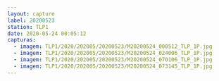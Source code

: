 ```yaml
---
layout: capture
label: 20200523
station: TLP1
date: 2020-05-24 00:05:12
capturas:
  - imagem: TLP1/2020/202005/20200523/M20200524_000512_TLP_1P.jpg
  - imagem: TLP1/2020/202005/20200523/M20200524_024006_TLP_1P.jpg
  - imagem: TLP1/2020/202005/20200523/M20200524_070106_TLP_1P.jpg
  - imagem: TLP1/2020/202005/20200523/M20200524_073145_TLP_1P.jpg
---
```


